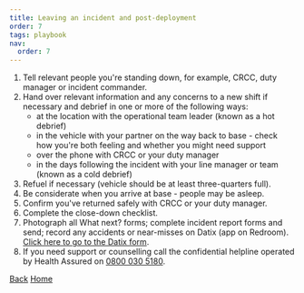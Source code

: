 ```yaml
---
title: Leaving an incident and post-deployment
order: 7
tags: playbook
nav:
  order: 7
---
```


1. Tell relevant people you're standing down, for example, CRCC, duty manager or incident commander.
2. Hand over relevant information and any concerns to a new shift if necessary and debrief in one or more of the following ways:
    * at the location with the operational team leader (known as a hot debrief)
    * in the vehicle with your partner on the way back to base - check how you're both feeling and whether you might need support
    * over the phone with CRCC or your duty manager
    * in the days following the incident with your line manager or team (known as a cold debrief)
3. Refuel if necessary (vehicle should be at least three-quarters full).
4. Be considerate when you arrive at base - people may be asleep.
5. Confirm you've returned safely with CRCC or your duty manager.
6. Complete the close-down checklist.
7. Photograph all What next? forms; complete incident report forms and send; record any accidents or near-misses on Datix (app on Redroom). [Click here to go to the Datix form](https://brc.gateway.prod-uk.datixcloudiq.co.uk/capture/?action=newdif1&module=INC).
8. If you need support or counselling call the confidential helpline operated by Health Assured on
<a href="tel:08000305180">0800 030 5180</a>.

[Back](/identifying-peoples-needs-at-an-incident)
[Home](/)